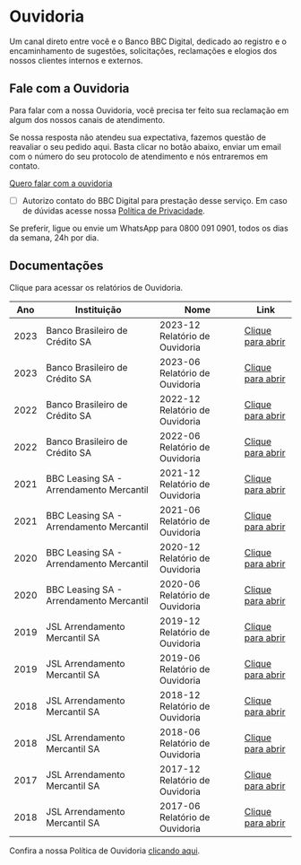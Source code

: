 # Ouvidoria

Um canal direto entre você e o Banco BBC Digital, dedicado ao registro e o encaminhamento de sugestões, solicitações, reclamações e elogios dos nossos clientes internos e externos.

## Fale com a Ouvidoria

Para falar com a nossa Ouvidoria, você precisa ter feito sua reclamação em algum dos nossos canais de atendimento.

Se nossa resposta não atendeu sua expectativa, fazemos questão de reavaliar o seu pedido aqui. Basta clicar no botão abaixo, enviar um email com o número do seu protocolo de atendimento e nós entraremos em contato.

[Quero falar com a ouvidoria]()

- [ ] Autorizo contato do BBC Digital para prestação desse serviço. Em caso de dúvidas acesse nossa [Política de Privacidade](https://bancobbcdigital.com.br/PDFs/1.3.TRANSPARENCIA/01.PoliticaDePrivacidadeGeralBancoBBCDigital/Politica%20de%20Privacidade%20Geral%20Banco%20BBC%20Digital.pdf).

Se preferir, ligue ou envie um WhatsApp para 0800 091 0901, todos os dias da semana, 24h por dia.

## Documentações

Clique para acessar os relatórios de Ouvidoria.

| Ano | Instituição | Nome | Link |
| --- | ----- | ---- | ---- |
| 2023 | Banco Brasileiro de Crédito SA | 2023-12 Relatório de Ouvidoria | [Clique para abrir](https://bancobbcdigital.com.br/PDFs/6.2.1.OUVIDORIA/Relatorio_Ouvidoria_Segundo_Semestre_de_2023.pdf)
| 2023 | Banco Brasileiro de Crédito SA | 2023-06 Relatório de Ouvidoria | [Clique para abrir](https://bancobbcdigital.com.br/PDFs/6.2.1.OUVIDORIA/2023_06_Relatorio_de_Ouvidoria.pdf)
| 2022 | Banco Brasileiro de Crédito SA | 2022-12 Relatório de Ouvidoria | [Clique para abrir](https://bancobbcdigital.com.br/PDFs/6.2.1.OUVIDORIA/2022_12_Relatorio_de_Ouvidoria.pdf)
| 2022 | Banco Brasileiro de Crédito SA | 2022-06 Relatório de Ouvidoria | [Clique para abrir](https://bancobbcdigital.com.br/PDFs/6.2.1.OUVIDORIA/2022_06_Relatorio_de_Ouvidoria.pdf)
| 2021 | BBC Leasing SA - Arrendamento Mercantil | 2021-12 Relatório de Ouvidoria | [Clique para abrir](https://bancobbcdigital.com.br/PDFs/6.2.1.OUVIDORIA/2021_12_Relatorio_de_Ouvidoria.pdf)
| 2021 | BBC Leasing SA - Arrendamento Mercantil | 2021-06 Relatório de Ouvidoria | [Clique para abrir](https://bancobbcdigital.com.br/PDFs/6.2.1.OUVIDORIA/2021_06_Relatorio_de_Ouvidoria.pdf)
| 2020 | BBC Leasing SA - Arrendamento Mercantil | 2020-12 Relatório de Ouvidoria | [Clique para abrir](https://bancobbcdigital.com.br/PDFs/6.2.1.OUVIDORIA/2020_12_Relatorio_de_Ouvidoria.pdf)
| 2020 | BBC Leasing SA - Arrendamento Mercantil | 2020-06 Relatório de Ouvidoria | [Clique para abrir](https://bancobbcdigital.com.br/PDFs/6.2.1.OUVIDORIA/2020_06_Relatorio_de_Ouvidoria.pdf)
| 2019 | JSL Arrendamento Mercantil SA | 2019-12 Relatório de Ouvidoria | [Clique para abrir](https://bancobbcdigital.com.br/PDFs/6.2.1.OUVIDORIA/2019_12_Relatorio_de_Ouvidoria.pdf)
| 2019 | JSL Arrendamento Mercantil SA | 2019-06 Relatório de Ouvidoria | [Clique para abrir](https://bancobbcdigital.com.br/PDFs/6.2.1.OUVIDORIA/2019_06_Relatorio_de_Ouvidoria.pdf)
| 2018 | JSL Arrendamento Mercantil SA | 2018-12 Relatório de Ouvidoria | [Clique para abrir](https://bancobbcdigital.com.br/PDFs/6.2.1.OUVIDORIA/2018_12_Relatorio_de_Ouvidoria.pdf)
| 2018 | JSL Arrendamento Mercantil SA | 2018-06 Relatório de Ouvidoria | [Clique para abrir](https://bancobbcdigital.com.br/PDFs/6.2.1.OUVIDORIA/2018_06_Relatorio_de_Ouvidoria.pdf)
| 2017 | JSL Arrendamento Mercantil SA | 2017-12 Relatório de Ouvidoria | [Clique para abrir](https://bancobbcdigital.com.br/PDFs/6.2.1.OUVIDORIA/2017_12_Relatorio_de_Ouvidoria.pdf)
| 2018 | JSL Arrendamento Mercantil SA | 2017-06 Relatório de Ouvidoria | [Clique para abrir](https://bancobbcdigital.com.br/PDFs/6.2.1.OUVIDORIA/2017_06_Relatorio_de_Ouvidoria.pdf)

Confira a nossa Política de Ouvidoria [clicando aqui](https://bancobbcdigital.com.br/PDFs/6.2.1.OUVIDORIA/Politica%20de%20Ouvidoria.pdf).
